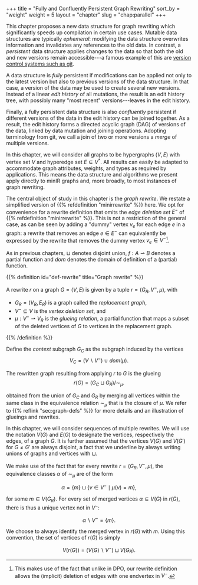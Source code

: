 +++
title = "Fully and Confluently Persistent Graph Rewriting"
sort_by = "weight"
weight = 5
layout = "chapter"
slug = "chap:parallel"
+++

This chapter proposes a new data structure for graph rewriting which
significantly speeds up compilation in certain use cases. Mutable data
structures are typically _ephemeral_: modifying the data structure overwrites
information and invalidates any references to the old data. In contrast, a
_persistent_ data structure applies changes to the data so that both the old and
new versions remain accessible---a famous example of this are
[version control systems such as git](https://martinfowler.com/bliki/VersionControlTools.html).

A data structure is _fully_ persistent if modifications can be applied not only
to the latest version but also to previous versions of the data structure. In
that case, a version of the data may be used to create several new versions.
Instead of a linear _edit history_ of all mutations, the result is an edit
history tree, with possibly many "most recent" versions---leaves in the edit
history.

Finally, a fully persistent data structure is also _confluently_ persistent if
different versions of the data in the edit history can be joined together. As a
result, the edit history forms a directed acyclic graph (DAG) of versions of the
data, linked by data mutation and joining operations. Adopting terminology from
git, we call a join of two or more versions a _merge_ of multiple versions.

In this chapter, we will consider all graphs to be hypergraphs $(V, E)$ with
vertex set $V$ and hyperedge set $E \subseteq V^\ast$. All results can easily be
adapted to accommodate graph attributes, weights, and types as required by
applications. This means the data structure and algorithms we present apply
directly to minIR graphs and, more broadly, to most instances of graph
rewriting.

The central object of study in this chapter is the _graph rewrite_. We restate a
simplified version of {{% refdefinition "minirrewrite" %}} here. We opt for
convenience for a rewrite definition that omits the _edge deletion set_ $E^-$ of
{{% refdefinition "minirrewrite" %}}. This is not a restriction of the general
case, as can be seen by adding a "dummy" vertex $v_e$ for each edge $e$ in a
graph: a rewrite that removes an edge $e \in E^-$ can equivalently be expressed
by the rewrite that removes the dummy vertex $v_e \in V^-$[^notdpo].

[^notdpo]:
    This makes use of the fact that unlike in DPO, our rewrite definition allows
    the (implicit) deletion of edges with one endvertex in $V^-$.

As in previous chapters, $\sqcup$ denotes disjoint union,
$f: A \rightharpoonup B$ denotes a partial function and $dom$ denotes the domain
of definition of a (partial) function.

<!-- prettier-ignore -->
{{% definition id="def-rewrite" title="Graph rewrite" %}}

A rewrite $r$ on a graph $G = (V, E)$ is given by a tuple $r = (G_R, V^-, \mu)$,
with

- $G_R = (V_R, E_R)$ is a graph called the _replacement graph_,
- $V^- \subseteq V$ is the _vertex deletion set_, and
- $\mu: V^- \rightharpoonup V_R$ is the _glueing relation_, a partial function
  that maps a subset of the deleted vertices of $G$ to vertices in the
  replacement graph.

<!-- prettier-ignore -->
{{% /definition %}}

Define the _context_ subgraph $G_C$ as the subgraph induced by the vertices
$$V_C = (V \smallsetminus V^-) \ \cup\ dom(\mu).$$

The rewritten graph resulting from applying $r$ to $G$ is the glueing
$$r(G) = (G_C \sqcup G_R) / \sim_\mu.$$

obtained from the union of $G_C$ and $G_R$ by merging all vertices within the
same class in the equivalence relation $\sim_\mu$ that is the closure of $\mu$.
We refer to {{% reflink "sec:graph-defs" %}} for more details and an
illustration of glueings and rewrites.

In this chapter, we will consider sequences of multiple rewrites. We will use
the notation $V(G)$ and $E(G)$ to designate the vertices, respectively the
edges, of a graph $G$. It is further assumed that the vertices $V(G)$ and
$V(G')$ for $G \neq G'$ are always disjoint, a fact that we underline by always
writing unions of graphs and vertices with $\sqcup$.

We make use of the fact that for every rewrite $r = (G_R, V^-, \mu)$, the
equivalence classes $\alpha$ of $\sim_\mu$ are of the form

$$\alpha = \{ m \} \sqcup \{ v \in V^- \mid \mu(v) = m \},$$

for some $m \in V(G_R)$. For every set of merged vertices
$\alpha \subseteq V(G)$ in $r(G)$, there is thus a unique vertex not in $V^-$:

$$\alpha \smallsetminus V^- = \{ m \}.$$

We choose to always identify the merged vertex in $r(G)$ with $m$. Using this
convention, the set of vertices of $r(G)$ is simply

$$V(r(G)) = (V(G) \smallsetminus V^-) \sqcup V(G_R).$$
